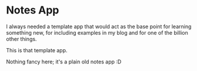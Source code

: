 # Notes App

I always needed a template app that would act as the base point for learning something new, for including examples in my blog and for one of the billion other things.

This is that template app.

Nothing fancy here; it's a plain old notes app :D
